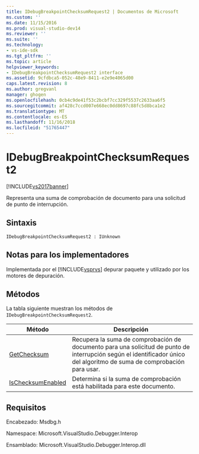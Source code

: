 ```yaml
---
title: IDebugBreakpointChecksumRequest2 | Documentos de Microsoft
ms.custom: ''
ms.date: 11/15/2016
ms.prod: visual-studio-dev14
ms.reviewer: ''
ms.suite: ''
ms.technology:
- vs-ide-sdk
ms.tgt_pltfrm: ''
ms.topic: article
helpviewer_keywords:
- IDebugBreakpointChecksumRequest2 interface
ms.assetid: 9cfdbca5-052c-48e9-8411-e2e9e4065d00
caps.latest.revision: 8
ms.author: gregvanl
manager: ghogen
ms.openlocfilehash: 0cb4c9de41f53c2bcbf7cc329f5537c2633aa6f5
ms.sourcegitcommit: af428c7ccd007e668ec0dd8697c88fc5d8bca1e2
ms.translationtype: MT
ms.contentlocale: es-ES
ms.lasthandoff: 11/16/2018
ms.locfileid: "51765447"
---
```

# <a name="idebugbreakpointchecksumrequest2"></a>IDebugBreakpointChecksumRequest2
[!INCLUDE[vs2017banner](../../../includes/vs2017banner.md)]

Representa una suma de comprobación de documento para una solicitud de punto de interrupción.  
  
## <a name="syntax"></a>Sintaxis  
  
```  
IDebugBreakpointChecksumRequest2 : IUnknown  
```  
  
## <a name="notes-for-implementers"></a>Notas para los implementadores  
 Implementada por el [!INCLUDE[vsprvs](../../../includes/vsprvs-md.md)] depurar paquete y utilizado por los motores de depuración.  
  
## <a name="methods"></a>Métodos  
 La tabla siguiente muestran los métodos de `IDebugBreakpointChecksumRequest2`.  
  
|Método|Descripción|  
|------------|-----------------|  
|[GetChecksum](../../../extensibility/debugger/reference/idebugbreakpointchecksumrequest2-getchecksum.md)|Recupera la suma de comprobación de documento para una solicitud de punto de interrupción según el identificador único del algoritmo de suma de comprobación para usar.|  
|[IsChecksumEnabled](../../../extensibility/debugger/reference/idebugbreakpointchecksumrequest2-ischecksumenabled.md)|Determina si la suma de comprobación está habilitada para este documento.|  
  
## <a name="requirements"></a>Requisitos  
 Encabezado: Msdbg.h  
  
 Namespace: Microsoft.VisualStudio.Debugger.Interop  
  
 Ensamblado: Microsoft.VisualStudio.Debugger.Interop.dll

